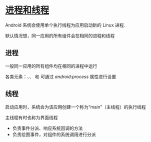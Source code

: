 # [进程和线程](https://developer.android.com/guide/components/processes-and-threads?hl=zh-cn)


Android 系统会使用单个执行线程为应用启动新的 Linux 进程.

默认情况想，同一应用的所有组件会在相同的进程和线程

## 进程

一般同一应用的所有组件均在相同的进程中运行

各类元素：<activity>、<service>、<receiver> 和 <provider> 可通过  *android:process* 属性进行设置


## 线程

启动应用时，系统会为该应用创建一个称为“main”（主线程）的执行线程

主线程有时也称为界面线程

- 负责事件分派、响应系统回调的方法
- 负责绘图事件，对组件的系统调用进行分派
